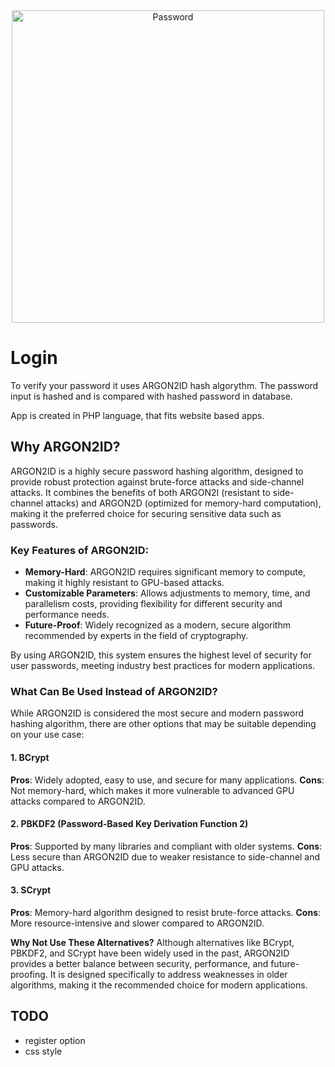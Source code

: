 <div align="center">
  <img 
    src="https://img.freepik.com/free-photo/high-angle-defocused-wooden-cubes-with-password-laptop_23-2148578071.jpg?t=st=1737704542~exp=1737708142~hmac=c774025184b7b7761de6ee77419b8c04965d653dd4075580cee12084cd96fd18&w=2000" 
    alt="Password" 
    width="500">
</div>

# Login

To verify your password it uses ARGON2ID hash algorythm.
The password input is hashed and is compared with hashed password in database.

App is created in PHP language, that fits website based apps.

## Why ARGON2ID?

ARGON2ID is a highly secure password hashing algorithm, designed to provide robust protection against brute-force attacks and side-channel attacks. It combines the benefits of both ARGON2I (resistant to side-channel attacks) and ARGON2D (optimized for memory-hard computation), making it the preferred choice for securing sensitive data such as passwords.

### Key Features of ARGON2ID:
- **Memory-Hard**: ARGON2ID requires significant memory to compute, making it highly resistant to GPU-based attacks.
- **Customizable Parameters**: Allows adjustments to memory, time, and parallelism costs, providing flexibility for different security and performance needs.
- **Future-Proof**: Widely recognized as a modern, secure algorithm recommended by experts in the field of cryptography.

By using ARGON2ID, this system ensures the highest level of security for user passwords, meeting industry best practices for modern applications.

### What Can Be Used Instead of ARGON2ID?
While ARGON2ID is considered the most secure and modern password hashing algorithm, there are other options that may be suitable depending on your use case:

#### 1. BCrypt

**Pros**: Widely adopted, easy to use, and secure for many applications.
**Cons**: Not memory-hard, which makes it more vulnerable to advanced GPU attacks compared to ARGON2ID.
#### 2. PBKDF2 (Password-Based Key Derivation Function 2)

**Pros**: Supported by many libraries and compliant with older systems.
**Cons**: Less secure than ARGON2ID due to weaker resistance to side-channel and GPU attacks.
#### 3. SCrypt

**Pros**: Memory-hard algorithm designed to resist brute-force attacks.
**Cons**: More resource-intensive and slower compared to ARGON2ID.

**Why Not Use These Alternatives?**
Although alternatives like BCrypt, PBKDF2, and SCrypt have been widely used in the past, ARGON2ID provides a better balance between security, performance, and future-proofing. It is designed specifically to address weaknesses in older algorithms, making it the recommended choice for modern applications.

## TODO

- register option
- css style
